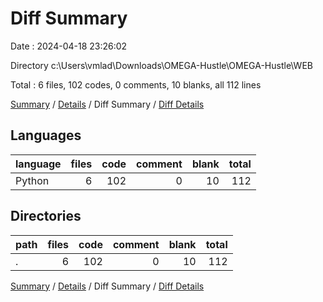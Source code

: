 # Diff Summary

Date : 2024-04-18 23:26:02

Directory c:\\Users\\vmlad\\Downloads\\OMEGA-Hustle\\OMEGA-Hustle\\WEB

Total : 6 files,  102 codes, 0 comments, 10 blanks, all 112 lines

[Summary](results.md) / [Details](details.md) / Diff Summary / [Diff Details](diff-details.md)

## Languages
| language | files | code | comment | blank | total |
| :--- | ---: | ---: | ---: | ---: | ---: |
| Python | 6 | 102 | 0 | 10 | 112 |

## Directories
| path | files | code | comment | blank | total |
| :--- | ---: | ---: | ---: | ---: | ---: |
| . | 6 | 102 | 0 | 10 | 112 |

[Summary](results.md) / [Details](details.md) / Diff Summary / [Diff Details](diff-details.md)
